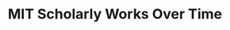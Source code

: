 ---
contributors: The Lens
cost: None
description: Scholarly works produced by MIT 1950-2018
documentation: https://www.lens.org/lens/search/scholar/analysis?q=&st=true&regex=false&institution.must=Massachusetts%20Institute%20of%20Technology&p=0&n=10&s=score&d=%2B&dateFilterField=publishedYear&dashboardId=189&preview=false
last_edit: Tue, 01 Mar 2022 12:23:25 GMT
location: https://lens-public.s3-us-west-2.amazonaws.com/sloan/scholarly/201932/mit_scholarly.zip
maintained_by: The Lens
record_creation_timestamp: 11/17/2020 17:20:46
related_project_shortnames: lens
shortname: mit_scholarly
tags:
- scholarly literature
terms_of_use: Cambia grants you a non-exclusive, non-transferable, revocable, limited
  license to access and personally use the features of the Service. The conditions
  by which The Lens data may be used are intended to resonate with the principles
  of Creative Commons Attribution licenses with a public benefit element.
timeframe: 1950-2021
title: MIT Scholarly Works Over Time
uuid: bfc3892d-2170-47ed-b056-a573c845efa5
---